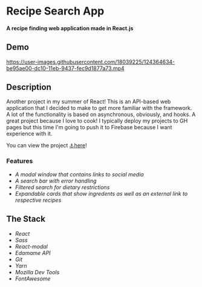 # Recipe Search App

#### A recipe finding web application made in React.js

## Demo

https://user-images.githubusercontent.com/18039225/124364634-be95ae00-dc10-11eb-9437-fec9d1877a73.mp4

## Description

Another project in my summer of React! This is an API-based web application that I decided to make to get more familiar with the framework. A lot of the functionality is based on asynchronous, obviously, and hooks. A great project because I love to cook! I typically deploy my projects to GH pages but this time I'm going to push it to Firebase because I want experience with it.

You can view the project [⚓here](https://recipe-app-react-18098.web.app/)!

### Features

- _A modal window that contains links to social media_
- _A search bar with error handling_
- _Filtered search for dietary restrictions_
- _Expandable cards that show ingredents as well as an external link to respective recipes_

## The Stack

- _React_
- _Sass_
- _React-modal_
- _Edamame API_
- _Git_
- _Yarn_
- _Mozilla Dev Tools_
- _FontAwesome_
